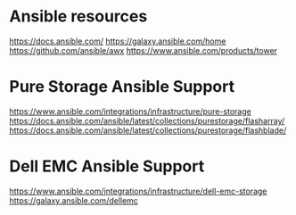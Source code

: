 # Ansible resources
https://docs.ansible.com/
https://galaxy.ansible.com/home
https://github.com/ansible/awx
https://www.ansible.com/products/tower

# Pure Storage Ansible Support
https://www.ansible.com/integrations/infrastructure/pure-storage
https://docs.ansible.com/ansible/latest/collections/purestorage/flasharray/
https://docs.ansible.com/ansible/latest/collections/purestorage/flashblade/

# Dell EMC Ansible Support
https://www.ansible.com/integrations/infrastructure/dell-emc-storage
https://galaxy.ansible.com/dellemc

<!--stackedit_data:
eyJoaXN0b3J5IjpbLTIwOTY0NDU5OTcsNzMwOTk4MTE2XX0=
-->